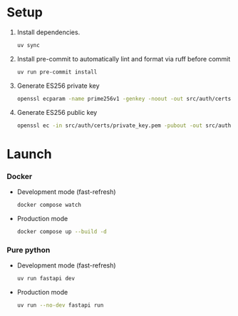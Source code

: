 # Setup
1. Install dependencies.
    ```bash
    uv sync
    ```

2. Install pre-commit to automatically lint and format via ruff before commit
    ```bash
    uv run pre-commit install
    ```

3. Generate ES256 private key
    ```bash
    openssl ecparam -name prime256v1 -genkey -noout -out src/auth/certs/private_key.pem
    ```

4. Generate ES256 public key
    ```bash
    openssl ec -in src/auth/certs/private_key.pem -pubout -out src/auth/certs/public_key.pem
    ```

# Launch
### Docker
* Development mode (fast-refresh)
    ```bash
    docker compose watch
    ```

* Production mode
    ```bash
    docker compose up --build -d
    ```

### Pure python
* Development mode (fast-refresh)
    ```bash
    uv run fastapi dev
    ```

* Production mode
    ```bash
    uv run --no-dev fastapi run
    ```
